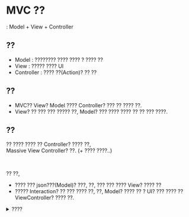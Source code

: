 # MVC ??

: Model + View + Controller

## ??
- Model : ???????? ???? ???? ? ???? ??
- View : ????? ???? UI
- Controller : ???? ??(Action)? ?? ??

## ??
- MVC?? View? Model ???? Controller? ??? ?? ???? ??.  
- View? ?? ??? ??? ????? ??, Model? ??? ???? ???? ?? ?? ??? ????.

## ??
?? ???? ???? ?? Controller? ???? ??,  
Massive View Controller? ??. (+ ???? ????..)

</br>

?? ??, 
- ???? ??? json???(Model)? ???, ??, ??? ??? ???? View? ???? ??
- ????? Interaction? ?? ??? ???? ??, ??, Model? ???? ?? ? UI? ??? ???? ?? ViewController? ???? ??.  


<details>
<summary> ???? </summary>
 
- [iOS??? ??? ??](https://velog.io/@nnnyeong/iOS-MVC-MVVM-Architecture-Pattern)

</details>